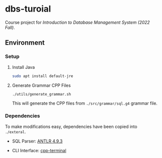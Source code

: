 # dbs-turoial

Course project for *Introduction to Database Management System (2022 Fall)*.

## Environment

### Setup

1. Install Java
    ```bash
    sudo apt install default-jre
    ```
2. Generate Grammar CPP Files
    ```bash
    ./utils/generate_grammar.sh
    ```
   This will generate the CPP files from `./src/grammar/sql.g4` grammar file. 

### Dependencies

To make modifications easy, dependencies have been copied into `./exteral`.

- SQL Parser: [ANTLR 4.9.3](https://github.com/antlr/antlr4/tree/e4c1a74c66bd5290364ea2b36c97cd724b247357)

- CLI Interface: [cpp-terminal](https://github.com/jupyter-xeus/cpp-terminal)
